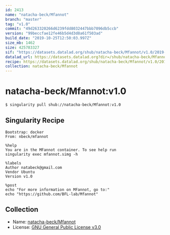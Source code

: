 ```yaml
---
id: 2413
name: "natacha-beck/Mfannot"
branch: "master"
tag: "v1.0"
commit: "49d263320266d6239fdd8032447bbb7096db5ccb"
version: "99beccfae12fe46b5d4d3d8a61f503ad"
build_date: "2019-10-25T12:50:03.997Z"
size_mb: 1462
size: 425783327
sif: "https://datasets.datalad.org/shub/natacha-beck/Mfannot/v1.0/2019-10-25-49d26332-99beccfa/99beccfae12fe46b5d4d3d8a61f503ad.simg"
datalad_url: https://datasets.datalad.org?dir=/shub/natacha-beck/Mfannot/v1.0/2019-10-25-49d26332-99beccfa/
recipe: https://datasets.datalad.org/shub/natacha-beck/Mfannot/v1.0/2019-10-25-49d26332-99beccfa/Singularity
collection: natacha-beck/Mfannot
---
```


# natacha-beck/Mfannot:v1.0

```bash
$ singularity pull shub://natacha-beck/Mfannot:v1.0
```

## Singularity Recipe

```singularity
Bootstrap: docker
From: nbeck/mfannot

%help
You are in the MFannot container. To see help run
singularity exec mfannot.simg -h

%labels
Author natabeck@gmail.com
Vendor Ubuntu
Version v1.0

%post
echo "For more information on MFannot, go to:"
echo "https://github.com/BFL-lab/Mfannot"
```

## Collection

 - Name: [natacha-beck/Mfannot](https://github.com/natacha-beck/Mfannot)
 - License: [GNU General Public License v3.0](https://api.github.com/licenses/gpl-3.0)

